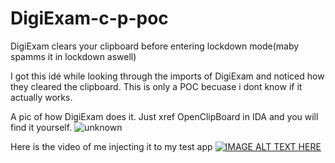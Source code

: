 # DigiExam-c-p-poc
DigiExam clears your clipboard before entering lockdown mode(maby spamms it in lockdown aswell)

I got this idé while looking through the imports of DigiExam and noticed how they cleared the clipboard.
This is only a POC becuase i dont know if it actually works. 

A pic of how DigiExam does it. Just xref OpenClipBoard in IDA and you will find it yourself.
![unknown](https://user-images.githubusercontent.com/66334947/193166957-b09349d2-07d5-4599-8d83-3ddc26e02a06.png)

Here is the video of me injecting it to my test app
[![IMAGE ALT TEXT HERE](https://cdn.discordapp.com/attachments/892418440298631238/985996657894240316/unknown.png)](https://www.youtube.com/watch?v=ai4tsr4Rd3Y)
